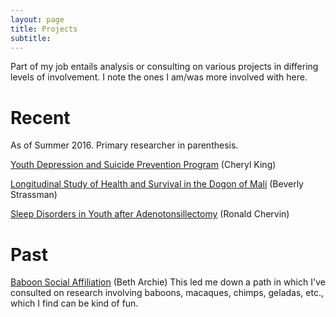 ```yaml
---
layout: page
title: Projects
subtitle: 
---
```



Part of my job entails analysis or consulting on various projects in differing levels of involvement. I note the ones I am/was more involved with here.

# Recent

As of Summer 2016. Primary researcher in parenthesis.

[Youth Depression and Suicide Prevention Program](https://sites.lsa.umich.edu/king-lab/) (Cheryl King)

[Longitudinal Study of Health and Survival in the Dogon of Mali](http://sites.lsa.umich.edu/bis/research/) (Beverly Strassman)

[Sleep Disorders in Youth after Adenotonsillectomy](https://www.researchgate.net/profile/Ronald_Chervin) (Ronald Chervin)



# Past


[Baboon Social Affiliation](http://rspb.royalsocietypublishing.org/content/281/1793/20141261.short) (Beth Archie) This led me down a path in which I've consulted on research involving baboons, macaques, chimps, geladas, etc., which I find can be kind of fun.